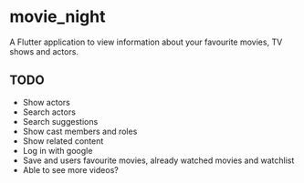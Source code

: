 # movie_night

A Flutter application to view information about your favourite movies, TV shows and actors.

## TODO
- Show actors
- Search actors
- Search suggestions
- Show cast members and roles
- Show related content
- Log in with google
- Save and users favourite movies, already watched movies and watchlist
- Able to see more videos?